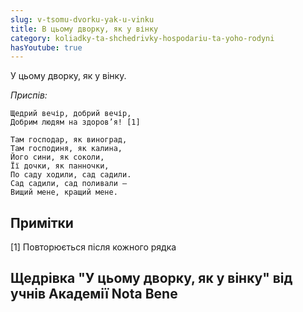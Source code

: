 ```yaml
---
slug: v-tsomu-dvorku-yak-u-vinku
title: В цьому дворку, як у вінку
category: koliadky-ta-shchedrivky-hospodariu-ta-yoho-rodyni
hasYoutube: true
---
```

У цьому дворку, як у вінку.

*Приспів:*
```
Щедрий вечір, добрий вечір,
Добрим людям на здоров’я! [1]
```

```
Там господар, як виноград,
Там господиня, як калина,
Його сини, як соколи,
Її дочки, як панночки,
По саду ходили, сад садили.
Сад садили, сад поливали —
Вищий мене, кращий мене.
```

## Примітки

[1] Повторюється після кожного рядка

## Щедрівка "У цьому дворку, як у вінку" від учнів Академії Nota Bene

<YoutubeIframe id="yPm-cWodSU4" className="md:w-4/5" />
